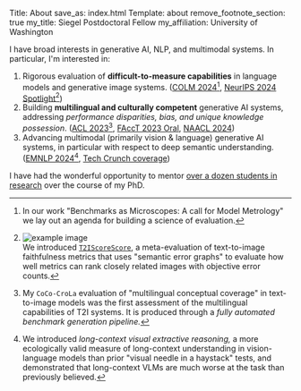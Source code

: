 Title: About
save_as: index.html
Template: about
remove_footnote_section: true
my_title: Siegel Postdoctoral Fellow
my_affiliation: University of Washington

I have broad interests in generative AI, NLP, and multimodal systems. In particular, I'm interested in:

1. Rigorous evaluation of **difficult-to-measure capabilities** in language models and generative image systems. ([COLM 2024](https://arxiv.org/abs/2407.16711)[^1], [NeurIPS 2024 Spotlight](https://arxiv.org/abs/2404.04251)[^2])
2. Building **multilingual and culturally competent** generative AI systems, addressing *performance disparities, bias, and unique knowledge possession*. ([ACL 2023](https://aclanthology.org/2023.acl-long.266/)[^3], [FAccT 2023 Oral](https://www.youtube.com/watch?v=tBYJFLaM71U), [NAACL 2024](https://aclanthology.org/2024.naacl-short.48/))
3. Advancing multimodal (primarily vision & language) generative AI systems, in particular with respect to deep semantic understanding. ([EMNLP 2024](https://aclanthology.org/2024.findings-emnlp.312/)[^4], [Tech Crunch coverage](https://techcrunch.com/2024/06/29/geminis-data-analyzing-abilities-arent-as-good-as-google-claims/))

[^1]: In our work "Benchmarks as Microscopes: A call for Model Metrology" we lay out an agenda for building a science of evaluation.
[^2]: ![example image](https://t2iscorescore.github.io/static/images/ts2teaser.svg)<br>We introduced [`T2IScoreScore`](https://t2iscorescore.github.io), a meta-evaluation of text-to-image faithfulness metrics that uses "semantic error graphs" to evaluate how well metrics can rank closely related images with objective error counts.
[^3]: My `CoCo-CroLa` evaluation of "multilingual conceptual coverage" in text-to-image models was the first assessment of the multilingual capabilities of T2I systems. It is produced through a *fully automated benchmark generation pipeline.*
[^4]: We introduced *long-context visual extractive reasoning,* a more ecologically valid measure of long-context understanding in vision-language models than prior "visual needle in a haystack" tests, and demonstrated that long-context VLMs are much worse at the task than previously believed.

I have had the wonderful opportunity to mentor [over a dozen students in research](./mentorship/) over the course of my PhD. <!--If you are interested in knowing even more about me, here's [some fun facts](./lore/)-->